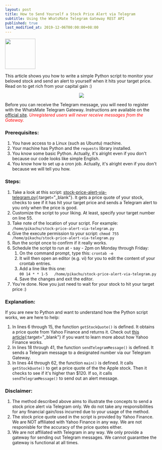 ```yaml
---
layout: post
title: How to Send Yourself a Stock Price Alert via Telegram
subtitle: Using the WhatsMate Telegram Gateway REST API
published: true
last_modified_at: 2019-12-06T00:00:00+08:00
---
```


<img src="/img/chart-small-hd.png" height="100" width="100" />

This article shows you how to write a simple Python script to monitor your beloved stock and send an alert to yourself when it hits your target price. Read on to get rich from your capital gain :)


<p style="text-align:center;">
  <img src="/img/stock-telegram.jpg"/>
</p>


Before you can receive the Telegram message, you will need to register with the WhatsMate Telegram Gateway. Instructions are available on the [official site](https://www.whatsmate.net/telegram-gateway-api.html). <span style="color:red">*Unregistered users will never receive messages from the Gateway.*</span>


### Prerequisites:

1. You have access to a Linux (such as Ubuntu) machine.
2. Your machine has Python and the `requests` library installed.
3. You know some basic Python. Actually, it's alright even if you don't because our code looks like simple English.
4. You know how to set up a cron job. Actually, it's alright even if you don't because we will tell you how.


### Steps:

1. Take a look at this script: [stock-price-alert-via-telegram.py](https://github.com/whatsmate/telegram-demos/blob/master/python/stock-price-alert-via-telegram.py){:target="_blank"}. It gets a price quote of your stock, checks to see if it has hit your target price and sends a Telegram alert to you only when the price is good.
2. Customize the script to your liking. At least, specify your target number on line 55.
3. Take note of the location of your script. For example: `/home/pikachu/stock-price-alert-via-telegram.py`
4. Give the execute permission to your script: `chmod 755 /home/pikachu/stock-price-alert-via-telegram.py`
5. Run the script once to confirm if it really works.
6. Schedule the script to run at - say - 2pm on Monday through Friday: 
   1. On the command prompt, type this: `crontab -e`
   2. It will then open an editor (e.g. vi) for you to edit the content of your crontab entries.
   3. Add a line like this one:  
      `00 14 * * 1-5   /home/pikachu/stock-price-alert-via-telegram.py`
   4. Save the changes and exit the editor.
7. You're done. Now you just need to wait for your stock to hit your target price :)


### Explanation:

If you are new to Python and want to understand how the Python script works, we are here to help:

1. In lines 6 through 15, the function `getStockQuote()` is defined. It obtains a price quote from Yahoo Finance and returns it.  Check out [this article](https://kx.cloudingenium.com/content-providers/how-to-obtain-stock-quotes-from-yahoo-finance-you-can-query-them-via-excel-too/){:target="_blank"} if you want to learn more about how Yahoo Finance works.
2. In lines 18 through 41, the function `sendTelegramMessage()` is defined. It sends a Telegram message to a designated number via our Telegram Gateway.
3. In lines 44 through 62, the function `main()` is defined. It calls `getStockQuote()` to get a price quote of the the Apple stock. Then it checks to see if it's higher than $120. If so, it calls `sendTelegramMessage()` to send out an alert message.


### Disclaimer:

1. The method described above aims to illustrate the concepts to send a stock price alert via Telegram only. We do not take any responsibilities for any financial gain/loss incurred due to your usage of the method.
2. The stock price quote used in the script is provided by Yahoo Finance. We are NOT affiliated with Yahoo Finance in any way. We are not responisble for the accuracy of the price quotes either.
3. We are not affiliated with Telegram in any way. We only provide a gateway for sending out Telegram messages. We cannot guaranttee the gateway is functional at all times.


<br>
<script async src="//pagead2.googlesyndication.com/pagead/js/adsbygoogle.js"></script>
<ins class="adsbygoogle"
     style="display:inline-block;width:728px;height:90px"
     data-ad-client="ca-pub-7383487179928477"
     data-ad-slot="6959057004"></ins>
<script>
(adsbygoogle = window.adsbygoogle || []).push({});
</script>
<br>
